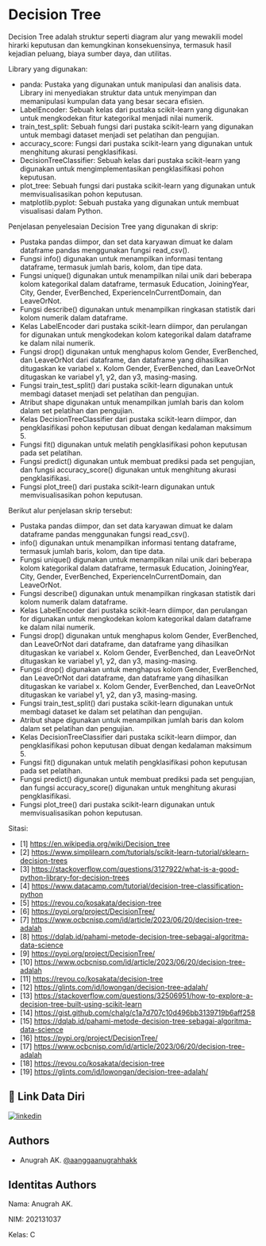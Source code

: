 
# Decision Tree

Decision Tree adalah struktur seperti diagram alur yang mewakili model hirarki keputusan dan kemungkinan konsekuensinya, termasuk hasil kejadian peluang, biaya sumber daya, dan utilitas.

Library yang digunakan:

- panda: Pustaka yang digunakan untuk manipulasi dan analisis data. Library ini menyediakan struktur data untuk menyimpan dan memanipulasi kumpulan data yang besar secara efisien.
- LabelEncoder: Sebuah kelas dari pustaka scikit-learn yang digunakan untuk mengkodekan fitur kategorikal menjadi nilai numerik.
- train_test_split: Sebuah fungsi dari pustaka scikit-learn yang digunakan untuk membagi dataset menjadi set pelatihan dan pengujian.
- accuracy_score: Fungsi dari pustaka scikit-learn yang digunakan untuk menghitung akurasi pengklasifikasi.
- DecisionTreeClassifier: Sebuah kelas dari pustaka scikit-learn yang digunakan untuk mengimplementasikan pengklasifikasi pohon keputusan.
- plot_tree: Sebuah fungsi dari pustaka scikit-learn yang digunakan untuk memvisualisasikan pohon keputusan.
- matplotlib.pyplot: Sebuah pustaka yang digunakan untuk membuat visualisasi dalam Python.

Penjelasan penyelesaian Decision Tree yang digunakan di skrip:

- Pustaka pandas diimpor, dan set data karyawan dimuat ke dalam dataframe pandas menggunakan fungsi read_csv().
- Fungsi info() digunakan untuk menampilkan informasi tentang dataframe, termasuk jumlah baris, kolom, dan tipe data.
- Fungsi unique() digunakan untuk menampilkan nilai unik dari beberapa kolom kategorikal dalam dataframe, termasuk Education, JoiningYear, City, Gender, EverBenched, ExperienceInCurrentDomain, dan LeaveOrNot.
- Fungsi describe() digunakan untuk menampilkan ringkasan statistik dari kolom numerik dalam dataframe.
- Kelas LabelEncoder dari pustaka scikit-learn diimpor, dan perulangan for digunakan untuk mengkodekan kolom kategorikal dalam dataframe ke dalam nilai numerik.
- Fungsi drop() digunakan untuk menghapus kolom Gender, EverBenched, dan LeaveOrNot dari dataframe, dan dataframe yang dihasilkan ditugaskan ke variabel x. Kolom Gender, EverBenched, dan LeaveOrNot ditugaskan ke variabel y1, y2, dan y3, masing-masing.
- Fungsi train_test_split() dari pustaka scikit-learn digunakan untuk membagi dataset menjadi set pelatihan dan pengujian.
- Atribut shape digunakan untuk menampilkan jumlah baris dan kolom dalam set pelatihan dan pengujian.
- Kelas DecisionTreeClassifier dari pustaka scikit-learn diimpor, dan pengklasifikasi pohon keputusan dibuat dengan kedalaman maksimum 5.
- Fungsi fit() digunakan untuk melatih pengklasifikasi pohon keputusan pada set pelatihan.
- Fungsi predict() digunakan untuk membuat prediksi pada set pengujian, dan fungsi accuracy_score() digunakan untuk menghitung akurasi pengklasifikasi.
- Fungsi plot_tree() dari pustaka scikit-learn digunakan untuk memvisualisasikan pohon keputusan.

Berikut alur penjelasan skrip tersebut:

- Pustaka pandas diimpor, dan set data karyawan dimuat ke dalam dataframe pandas menggunakan fungsi read_csv().
- info() digunakan untuk menampilkan informasi tentang dataframe, termasuk jumlah baris, kolom, dan tipe data.
- Fungsi unique() digunakan untuk menampilkan nilai unik dari beberapa kolom kategorikal dalam dataframe, termasuk Education, JoiningYear, City, Gender, EverBenched, ExperienceInCurrentDomain, dan LeaveOrNot.
- Fungsi describe() digunakan untuk menampilkan ringkasan statistik dari kolom numerik dalam dataframe.
- Kelas LabelEncoder dari pustaka scikit-learn diimpor, dan perulangan for digunakan untuk mengkodekan kolom kategorikal dalam dataframe ke dalam nilai numerik.
- Fungsi drop() digunakan untuk menghapus kolom Gender, EverBenched, dan LeaveOrNot dari dataframe, dan dataframe yang dihasilkan ditugaskan ke variabel x. Kolom Gender, EverBenched, dan LeaveOrNot ditugaskan ke variabel y1, y2, dan y3, masing-masing.
- Fungsi drop() digunakan untuk menghapus kolom Gender, EverBenched, dan LeaveOrNot dari dataframe, dan dataframe yang dihasilkan ditugaskan ke variabel x. Kolom Gender, EverBenched, dan LeaveOrNot ditugaskan ke variabel y1, y2, dan y3, masing-masing.
- Fungsi train_test_split() dari pustaka scikit-learn digunakan untuk membagi dataset ke dalam set pelatihan dan pengujian.
- Atribut shape digunakan untuk menampilkan jumlah baris dan kolom dalam set pelatihan dan pengujian.
- Kelas DecisionTreeClassifier dari pustaka scikit-learn diimpor, dan pengklasifikasi pohon keputusan dibuat dengan kedalaman maksimum 5.
- Fungsi fit() digunakan untuk melatih pengklasifikasi pohon keputusan pada set pelatihan.
- Fungsi predict() digunakan untuk membuat prediksi pada set pengujian, dan fungsi accuracy_score() digunakan untuk menghitung akurasi pengklasifikasi.
- Fungsi plot_tree() dari pustaka scikit-learn digunakan untuk memvisualisasikan pohon keputusan.

Sitasi:
- [1] https://en.wikipedia.org/wiki/Decision_tree
- [2] https://www.simplilearn.com/tutorials/scikit-learn-tutorial/sklearn-decision-trees
- [3] https://stackoverflow.com/questions/3127922/what-is-a-good-python-library-for-decision-trees
- [4] https://www.datacamp.com/tutorial/decision-tree-classification-python
- [5] https://revou.co/kosakata/decision-tree
- [6] https://pypi.org/project/DecisionTree/
- [7] https://www.ocbcnisp.com/id/article/2023/06/20/decision-tree-adalah
- [8] https://dqlab.id/pahami-metode-decision-tree-sebagai-algoritma-data-science
- [9] https://pypi.org/project/DecisionTree/
- [10] https://www.ocbcnisp.com/id/article/2023/06/20/decision-tree-adalah
- [11] https://revou.co/kosakata/decision-tree
- [12] https://glints.com/id/lowongan/decision-tree-adalah/
- [13] https://stackoverflow.com/questions/32506951/how-to-explore-a-decision-tree-built-using-scikit-learn
- [14] https://gist.github.com/chalg/c1a7d707c10d496bb3139719b6aff258
- [15] https://dqlab.id/pahami-metode-decision-tree-sebagai-algoritma-data-science
- [16] https://pypi.org/project/DecisionTree/
- [17] https://www.ocbcnisp.com/id/article/2023/06/20/decision-tree-adalah
- [18] https://revou.co/kosakata/decision-tree
- [19] https://glints.com/id/lowongan/decision-tree-adalah/
## 🔗 Link Data Diri
[![linkedin](https://img.shields.io/badge/linkedin-0A66C2?style=for-the-badge&logo=linkedin&logoColor=white)](https://www.linkedin.com/in/anugrahak)

## Authors

- Anugrah AK. [@aanggaanugrahhakk](https://www.github.com/aanggaanugrahhakk)


## Identitas Authors

Nama: Anugrah AK.

NIM: 202131037

Kelas: C